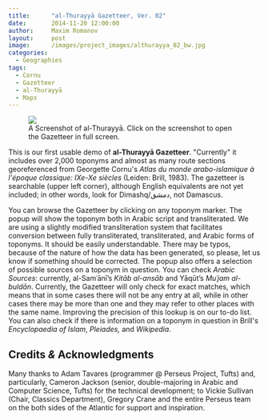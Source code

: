 ```yaml
---
title:		"al-Thurayyā Gazetteer, Ver. 02"
date:       2014-11-20 12:00:00
author:		Maxim Romanov
layout:		post
image:		/images/project_images/althurayya_02_bw.jpg
categories:
  - Geographies
tags:
  - Cornu
  - Gazetteer
  - al-Thurayyā
  - Maps
---
```


<figure class="fit">
	<a href="{{ site.url }}/projects/althurayya_02/" title="A Screenshot of al-Thurayyā">
		<img src="{{ site.url }}/images/althurayya_02_01.png">
	</a>
	<figcaption>A Screenshot of al-Thurayyā. Click on the screenshot to open the Gazetteer in full screen.</figcaption>
</figure>


This is our first usable demo of **al-Thurayyā Gazetteer**. "Currently" it includes over 2,000 toponyms and almost as many route sections georeferenced from Georgette Cornu's *Atlas du monde arabo-islamique à l'époque classique: IXe-Xe siècles* (Leiden: Brill, 1983). The gazetteer is searchable (upper left corner), although English equivalents are not yet included; in other words, look for Dimashq/دمشق, not Damascus.

You can browse the Gazetteer by clicking on any toponym marker. The popup will show the toponym both in Arabic script and transliterated. We are using a slightly modified transliteration system that facilitates conversion between fully transliterated, transliterated, and Arabic forms of toponyms. It should be easily understandable. There may be typos, because of the nature of how the data has been generated, so please, let us know if something should be corrected. The popup also offers a selection of possible sources on a toponym in question. You can check *Arabic Sources*: currently, al-Samʿānī’s *Kitāb al-ansāb* and Yāqūt’s *Muʿjam al-buldān*. Currently, the Gazetteer will only check for exact matches, which means that in some cases there will not be any entry at all, while in other cases there may be more than one and they may refer to other places with the same name. Improving the precision of this lookup is on our to-do list. You can also check if there is information on a toponym in question in Brill's *Encyclopaedia of Islam*, *Pleiades,* and *Wikipedia*.

## Credits *&* Acknowledgments

Many thanks to Adam Tavares (programmer @ Perseus Project, Tufts) and, particularly, Cameron Jackson (senior, double-majoring in Arabic and Computer Science, Tufts) for the technical development; to Vickie Sullivan (Chair, Classics Department), Gregory Crane and the entire Perseus team on the both sides of the Atlantic for support and inspiration.
